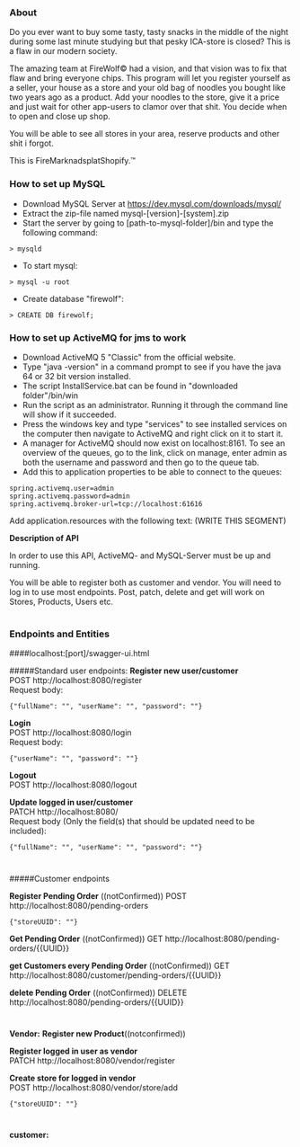 ### About

Do you ever want to buy some tasty, tasty snacks in the middle of the night during some
last minute studying but that pesky ICA-store is closed? This is a flaw in our modern society.

The amazing team at FireWolf&copy; had a vision, and that
vision was to fix that flaw and bring everyone chips. This program will let you register yourself as a seller, your house as a store and your old bag of noodles you bought like two years ago as a product. Add your noodles to the store, give it a price and just wait for other app-users to clamor over that shit. You decide when to open and close up shop.

You will be able to see all stores in your area, reserve products and other shit i forgot.

This is FireMarknadsplatShopify.&trade;

### How to set up MySQL 

- Download MySQL Server at https://dev.mysql.com/downloads/mysql/
- Extract the zip-file named mysql-[version]-[system].zip
- Start the server by going to [path-to-mysql-folder]/bin and type the following command:
```
> mysqld
```
- To start mysql:
```
> mysql -u root
```
- Create database "firewolf":
```
> CREATE DB firewolf;
```

### How to set up ActiveMQ for jms to work

- Download ActiveMQ 5 "Classic" from the official website.
- Type "java -version" in a command prompt to see if you have the java 64 or 32 bit version installed.
- The script InstallService.bat can be found in "downloaded folder"/bin/win
- Run the script as an administrator. Running it through the command line will show if it succeeded.
- Press the windows key and type "services" to see installed services on the computer then navigate to ActiveMQ and right click on it to start it.
- A manager for ActiveMQ should now exist on localhost:8161. To see an overview of the queues, go to the link, click on manage, enter admin as both the username and password and then go to the queue tab.
- Add this to application properties to be able to connect to the queues:
```
spring.activemq.user=admin
spring.activemq.password=admin
spring.activemq.broker-url=tcp://localhost:61616
```

Add application.resources with the following text:
(WRITE THIS SEGMENT)


**Description of API**

In order to use this API, ActiveMQ- and MySQL-Server must be up and running.

You will be able to register both as customer and vendor. You will need to log in to use most endpoints. Post, patch, delete and get will work on Stores, Products, Users etc. 

#
### Endpoints and Entities

####localhost:[port]/swagger-ui.html

#####Standard user endpoints:
<b>Register new user/customer</b>   
POST http://localhost:8080/register   
Request body:   
```
{"fullName": "", "userName": "", "password": ""}
```
<b>Login</b>   
POST http://localhost:8080/login   
Request body:   
```
{"userName": "", "password": ""}
```
<b>Logout</b>   
POST http://localhost:8080/logout 

<b>Update logged in user/customer</b>   
PATCH http://localhost:8080/  
Request body (Only the field(s) that should be updated need to be included):   
```
{"fullName": "", "userName": "", "password": ""}
```


#
#####Customer endpoints

<b>Register Pending Order</b> ((notConfirmed))
POST  http://localhost:8080/pending-orders
```
{"storeUUID": ""}
```

<b>Get Pending Order</b> ((notConfirmed))
GET  http://localhost:8080/pending-orders/{{UUID}}

<b>get Customers every Pending Order</b> ((notConfirmed))
GET  http://localhost:8080/customer/pending-orders/{{UUID}}


<b>delete Pending Order</b> ((notConfirmed))
DELETE  http://localhost:8080/pending-orders/{{UUID}}

#
**Vendor:**
<b>Register new Product</b>((notconfirmed))

<b>Register logged in user as vendor</b>   
PATCH http://localhost:8080/vendor/register  

<b>Create store for logged in vendor</b>   
POST http://localhost:8080/vendor/store/add 
```
{"storeUUID": ""}
```

#
**customer:**

 
